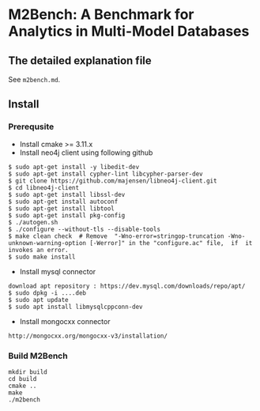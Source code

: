 # M2Bench: A Benchmark for Analytics in Multi-Model Databases 

## The detailed explanation file

See `m2bench.md`.

## Install

### Prerequsite

- Install cmake >= 3.11.x 
- Install neo4j client using following github
```
$ sudo apt-get install -y libedit-dev
$ sudo apt-get install cypher-lint libcypher-parser-dev
$ git clone https://github.com/majensen/libneo4j-client.git
$ cd libneo4j-client
$ sudo apt-get install libssl-dev
$ sudo apt-get install autoconf
$ sudo apt-get install libtool
$ sudo apt-get install pkg-config
$ ./autogen.sh
$ ./configure --without-tls --disable-tools
$ make clean check  # Remove  "-Wno-error=stringop-truncation -Wno-unknown-warning-option [-Werror]" in the "configure.ac" file,  if  it invokes an error. 
$ sudo make install
```

- Install mysql connector
```
download apt repository : https://dev.mysql.com/downloads/repo/apt/
$ sudo dpkg -i ....deb
$ sudo apt update
$ sudo apt install libmysqlcppconn-dev
```

- Install mongocxx connector

```
http://mongocxx.org/mongocxx-v3/installation/
```


### Build M2Bench

```
mkdir build
cd build
cmake ..
make
./m2bench
```